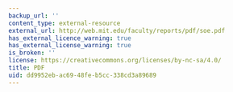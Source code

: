 ```yaml
---
backup_url: ''
content_type: external-resource
external_url: http://web.mit.edu/faculty/reports/pdf/soe.pdf
has_external_licence_warning: true
has_external_license_warning: true
is_broken: ''
license: https://creativecommons.org/licenses/by-nc-sa/4.0/
title: PDF
uid: dd9952eb-ac69-48fe-b5cc-338cd3a89689
---
```

